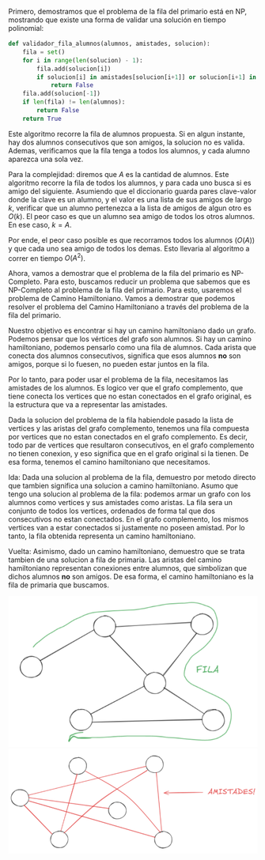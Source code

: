 Primero, demostramos que el problema de la fila del primario está en NP, mostrando que existe una forma de validar una solución en tiempo polinomial:

```python
def validador_fila_alumnos(alumnos, amistades, solucion):
    fila = set()
    for i in range(len(solucion) - 1):
        fila.add(solucion[i])
        if solucion[i] in amistades[solucion[i+1]] or solucion[i+1] in amistades[solucion[i]]:
            return False
    fila.add(solucion[-1])
    if len(fila) != len(alumnos):
        return False
    return True
```

Este algoritmo recorre la fila de alumnos propuesta. Si en algun instante, hay dos alumnos consecutivos que son amigos, la solucion no es valida.
Ademas, verificamos que la fila tenga a todos los alumnos, y cada alumno aparezca una sola vez.

Para la complejidad: diremos que $A$ es la cantidad de alumnos.
Este algoritmo recorre la fila de todos los alumnos, y para cada uno busca si es amigo del siguiente.
Asumiendo que el diccionario guarda pares clave-valor donde la clave es un alumno, y el valor es una lista de sus amigos de largo $k$, verificar que
un alumno pertenezca a la lista de amigos de algun otro es $O(k)$.
El peor caso es que un alumno sea amigo de todos los otros alumnos. En ese caso, $k = A$.

Por ende, el peor caso posible es que recorramos todos los alumnos ($O(A)$) y que cada uno sea amigo de todos los demas. Esto llevaria al algoritmo a correr
en tiempo $O(A^2)$.

Ahora, vamos a demostrar que el problema de la fila del primario es NP-Completo. Para esto, buscamos reducir un problema que sabemos que es NP-Completo al problema de la fila del primario. Para esto, usaremos el problema de Camino Hamiltoniano. Vamos a demostrar que podemos resolver el problema del Camino Hamiltoniano a través del problema de la fila del primario.

Nuestro objetivo es encontrar si hay un camino hamiltoniano dado un grafo. Podemos pensar que los vértices del grafo son alumnos. Si hay un camino hamiltoniano, podemos pensarlo como una fila de alumnos. Cada arista que conecta dos alumnos consecutivos, significa que esos alumnos **no** son amigos, porque si lo fuesen, no pueden estar juntos en la fila.

Por lo tanto, para poder usar el problema de la fila, necesitamos las amistades de los alumnos. Es logico ver que el grafo complemento, que tiene conecta los vertices que no estan conectados en el grafo original, es la estructura que va a representar las amistades.

Dada la solucion del problema de la fila habiendole pasado la lista de vertices y las aristas del grafo complemento, tenemos una fila compuesta por vertices que no estan conectados en el grafo complemento. Es decir, todo par de vertices que resultaron consecutivos, en el grafo complemento no tienen conexion, y eso significa que en el grafo original si la tienen. De esa forma, tenemos el camino hamiltoniano que necesitamos.

Ida: Dada una solucion al problema de la fila, demuestro por metodo directo que tambien significa una solucion a camino hamiltoniano. Asumo que tengo una solucion al problema de la fila: podemos armar un grafo con los alumnos como vertices y sus amistades como aristas. La fila sera un conjunto de todos los vertices, ordenados de forma tal que dos consecutivos no estan conectados. En el grafo complemento, los mismos vertices van a estar conectados si justamente no poseen amistad. Por lo tanto, la fila obtenida representa un camino hamiltoniano.

Vuelta: Asimismo, dado un camino hamiltoniano, demuestro que se trata tambien de una solucion a fila de primaria. Las aristas del camino hamiltoniano representan conexiones entre alumnos, que simbolizan que dichos alumnos **no** son amigos. De esa forma, el camino hamiltoniano es la fila de primaria que buscamos.

![Camino Hamiltoniano en el grafo original](https://github.com/ManusaRivi/practica-tda/blob/main/parcial_2-4/camino.png)
![Amistades en el grafo complemento](https://github.com/ManusaRivi/practica-tda/blob/main/parcial_2-4/complemento.png)
